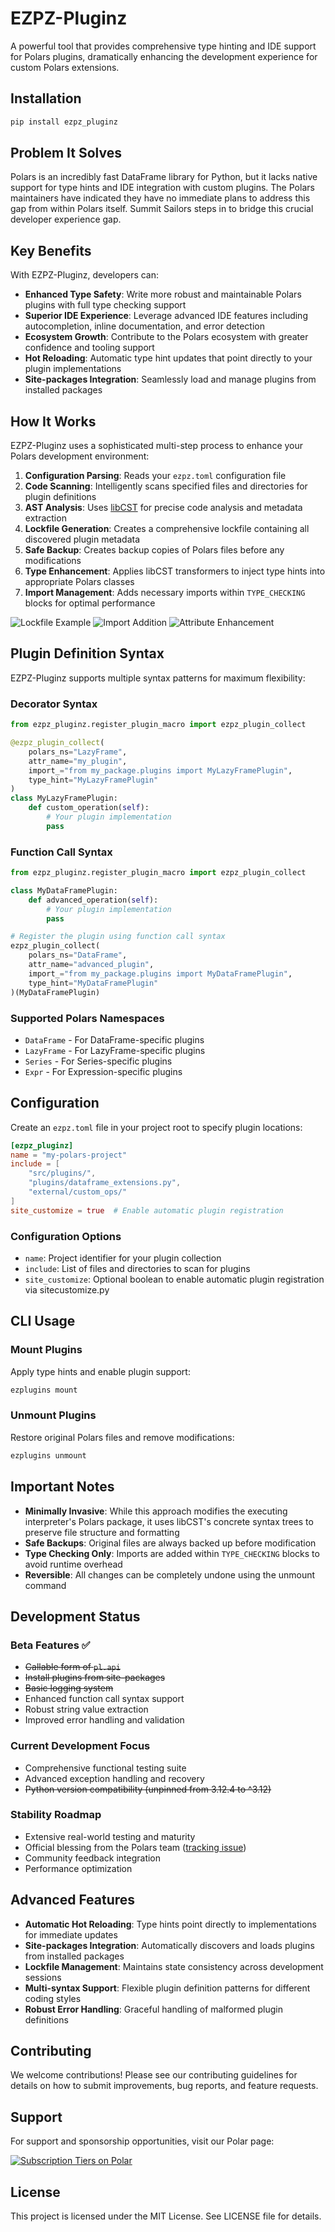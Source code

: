 # EZPZ-Pluginz

A powerful tool that provides comprehensive type hinting and IDE support for Polars plugins, dramatically enhancing the development experience for custom Polars extensions.

## Installation

```bash
pip install ezpz_pluginz
```

## Problem It Solves

Polars is an incredibly fast DataFrame library for Python, but it lacks native support for type hints and IDE integration with custom plugins. The Polars maintainers have indicated they have no immediate plans to address this gap from within Polars itself. Summit Sailors steps in to bridge this crucial developer experience gap.

## Key Benefits

With EZPZ-Pluginz, developers can:

- **Enhanced Type Safety**: Write more robust and maintainable Polars plugins with full type checking support
- **Superior IDE Experience**: Leverage advanced IDE features including autocompletion, inline documentation, and error detection
- **Ecosystem Growth**: Contribute to the Polars ecosystem with greater confidence and tooling support
- **Hot Reloading**: Automatic type hint updates that point directly to your plugin implementations
- **Site-packages Integration**: Seamlessly load and manage plugins from installed packages

## How It Works

EZPZ-Pluginz uses a sophisticated multi-step process to enhance your Polars development environment:

1. **Configuration Parsing**: Reads your `ezpz.toml` configuration file
2. **Code Scanning**: Intelligently scans specified files and directories for plugin definitions
3. **AST Analysis**: Uses [libCST](https://libcst.readthedocs.io/en/latest/) for precise code analysis and metadata extraction
4. **Lockfile Generation**: Creates a comprehensive lockfile containing all discovered plugin metadata
5. **Safe Backup**: Creates backup copies of Polars files before any modifications
6. **Type Enhancement**: Applies libCST transformers to inject type hints into appropriate Polars classes
7. **Import Management**: Adds necessary imports within `TYPE_CHECKING` blocks for optimal performance

![Lockfile Example](images/lockfile.png)
![Import Addition](images/attr_type_hint_import.png)
![Attribute Enhancement](images/attr_type_hint_added.png)

## Plugin Definition Syntax

EZPZ-Pluginz supports multiple syntax patterns for maximum flexibility:

### Decorator Syntax

```python
from ezpz_pluginz.register_plugin_macro import ezpz_plugin_collect

@ezpz_plugin_collect(
    polars_ns="LazyFrame",
    attr_name="my_plugin",
    import_="from my_package.plugins import MyLazyFramePlugin",
    type_hint="MyLazyFramePlugin"
)
class MyLazyFramePlugin:
    def custom_operation(self):
        # Your plugin implementation
        pass
```

### Function Call Syntax

```python
from ezpz_pluginz.register_plugin_macro import ezpz_plugin_collect

class MyDataFramePlugin:
    def advanced_operation(self):
        # Your plugin implementation
        pass

# Register the plugin using function call syntax
ezpz_plugin_collect(
    polars_ns="DataFrame",
    attr_name="advanced_plugin",
    import_="from my_package.plugins import MyDataFramePlugin",
    type_hint="MyDataFramePlugin"
)(MyDataFramePlugin)
```

### Supported Polars Namespaces

- `DataFrame` - For DataFrame-specific plugins
- `LazyFrame` - For LazyFrame-specific plugins
- `Series` - For Series-specific plugins
- `Expr` - For Expression-specific plugins

## Configuration

Create an `ezpz.toml` file in your project root to specify plugin locations:

```toml
[ezpz_pluginz]
name = "my-polars-project"
include = [
    "src/plugins/",
    "plugins/dataframe_extensions.py",
    "external/custom_ops/"
]
site_customize = true  # Enable automatic plugin registration
```

### Configuration Options

- `name`: Project identifier for your plugin collection
- `include`: List of files and directories to scan for plugins
- `site_customize`: Optional boolean to enable automatic plugin registration via sitecustomize.py

## CLI Usage

### Mount Plugins

Apply type hints and enable plugin support:

```bash
ezplugins mount
```

### Unmount Plugins

Restore original Polars files and remove modifications:

```bash
ezplugins unmount
```

## Important Notes

- **Minimally Invasive**: While this approach modifies the executing interpreter's Polars package, it uses libCST's concrete syntax trees to preserve file structure and formatting
- **Safe Backups**: Original files are always backed up before modification
- **Type Checking Only**: Imports are added within `TYPE_CHECKING` blocks to avoid runtime overhead
- **Reversible**: All changes can be completely undone using the unmount command

## Development Status

### Beta Features ✅

- ~~Callable form of `pl.api`~~
- ~~Install plugins from site-packages~~
- ~~Basic logging system~~
- Enhanced function call syntax support
- Robust string value extraction
- Improved error handling and validation

### Current Development Focus

- Comprehensive functional testing suite
- Advanced exception handling and recovery
- ~~Python version compatibility (unpinned from 3.12.4 to ^3.12)~~

### Stability Roadmap

- Extensive real-world testing and maturity
- Official blessing from the Polars team ([tracking issue](https://github.com/pola-rs/polars/issues/14475))
- Community feedback integration
- Performance optimization

## Advanced Features

- **Automatic Hot Reloading**: Type hints point directly to implementations for immediate updates
- **Site-packages Integration**: Automatically discovers and loads plugins from installed packages
- **Lockfile Management**: Maintains state consistency across development sessions
- **Multi-syntax Support**: Flexible plugin definition patterns for different coding styles
- **Robust Error Handling**: Graceful handling of malformed plugin definitions

## Contributing

We welcome contributions! Please see our contributing guidelines for details on how to submit improvements, bug reports, and feature requests.

## Support

For support and sponsorship opportunities, visit our Polar page:

<a href="https://polar.sh/summitsailors/subscriptions">
<picture>
<source media="(prefers-color-scheme: dark)" srcset="https://polar.sh/embed/tiers.svg?org=summitsailors&darkmode"/>
<img alt="Subscription Tiers on Polar" src="https://polar.sh/embed/tiers.svg?org=summitsailors"/>
</picture>
</a>

## License

This project is licensed under the MIT License. See LICENSE file for details.

